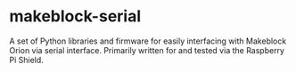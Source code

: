 # makeblock-serial
A set of Python libraries and firmware for easily interfacing with Makeblock Orion via serial interface. Primarily written for and tested via the Raspberry Pi Shield.
